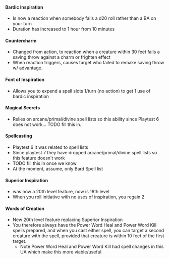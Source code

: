 #### Bardic Inspiration
* Is now a reaction when somebody fails a d20 roll rather than a BA on your turn
* Duration has increased to 1 hour from 10 minutes

#### Countercharm
* Changed from action, to reaction when a creature within 30 feet fails a saving throw against a charm or frighten effect
* When reaction triggers, causes target who failed to remake saving throw w/ advantage.

#### Font of Inspiration
* Allows you to expend a spell slots 1/turn (no action) to get 1 use of bardic inspiration

#### Magical Secrets
* Relies on arcane/primal/divine spell lists so this ability since Playtest 6 does not work...
TODO fill this in.

#### Spellcasting
* Playtest 6 it was related to spell lists
* Since playtest 7 they have dropped arcane/primal/divine spell lists so this feature doesn't work
* TODO fill this in once we know
* At the moment, assume, only Bard Spell list

#### Superior Inspiration
* was now a 20th level feature, now is 18th level
* When you roll initiative with no uses of inspiration, you regain 2

#### Words of Creation
* New 20th level feature replacing Superior Inspiration
* You therefore always have the Power Word Heal and Power Word Kill spells prepared, and when you cast either spell, you can target a second creature with the spell, provided that creature is within 10 feet of the first target.
    * Note Power Word Heal and Power Word Kill had spell changes in this UA which make this more viable/useful
